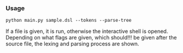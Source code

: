 ### Usage

```
python main.py sample.dsl --tokens --parse-tree
```

If a file is given, it is run, otherwise the interactive shell is opened. Depending on what flags are given, which should!!! be given after the source file, the lexing and parsing process are shown. 
